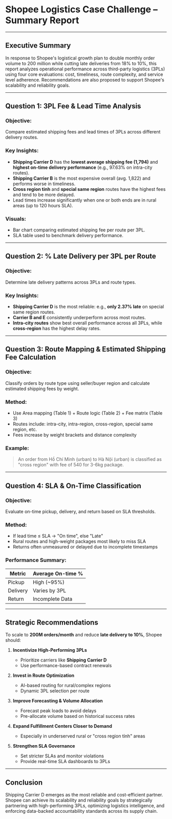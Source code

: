
# Shopee Logistics Case Challenge – Summary Report

---

## Executive Summary
In response to Shopee's logistical growth plan to double monthly order volume to 200 million while cutting late deliveries from 18% to 10%, this report analyzes operational performance across third-party logistics (3PLs) using four core evaluations: cost, timeliness, route complexity, and service level adherence. Recommendations are also proposed to support Shopee's scalability and reliability goals.

---

## Question 1: 3PL Fee & Lead Time Analysis

### Objective:
Compare estimated shipping fees and lead times of 3PLs across different delivery routes.

### Key Insights:
- **Shipping Carrier D** has the **lowest average shipping fee (1,794)** and **highest on-time delivery performance** (e.g., 97.63% on intra-city routes).
- **Shipping Carrier B** is the most expensive overall (avg. 1,822) and performs worse in timeliness.
- **Cross region tỉnh** and **special same region** routes have the highest fees and tend to be more delayed.
- Lead times increase significantly when one or both ends are in rural areas (up to 120 hours SLA).

### Visuals:
- Bar chart comparing estimated shipping fee per route per 3PL.
- SLA table used to benchmark delivery performance.

---

## Question 2: % Late Delivery per 3PL per Route

### Objective:
Determine late delivery patterns across 3PLs and route types.

### Key Insights:
- **Shipping Carrier D** is the most reliable: e.g., **only 2.37% late** on special same region routes.
- **Carrier B and E** consistently underperform across most routes.
- **Intra-city routes** show best overall performance across all 3PLs, while **cross-region** has the highest delay rates.

---

## Question 3: Route Mapping & Estimated Shipping Fee Calculation

### Objective:
Classify orders by route type using seller/buyer region and calculate estimated shipping fees by weight.

### Method:
- Use Area mapping (Table 1) + Route logic (Table 2) + Fee matrix (Table 3)
- Routes include: intra-city, intra-region, cross-region, special same region, etc.
- Fees increase by weight brackets and distance complexity

### Example:
> An order from Hồ Chí Minh (urban) to Hà Nội (urban) is classified as "cross region" with fee of 540 for 3-6kg package.

---

## Question 4: SLA & On-Time Classification

### Objective:
Evaluate on-time pickup, delivery, and return based on SLA thresholds.

### Method:
- If lead time ≤ SLA → "On time", else "Late"
- Rural routes and high-weight packages most likely to miss SLA
- Returns often unmeasured or delayed due to incomplete timestamps

### Performance Summary:
| Metric             | Average On-time % |
|--------------------|------------------|
| Pickup             | High (~95%)      |
| Delivery           | Varies by 3PL    |
| Return             | Incomplete Data  |

---

## Strategic Recommendations
To scale to **200M orders/month** and reduce **late delivery to 10%**, Shopee should:

1. **Incentivize High-Performing 3PLs**
   - Prioritize carriers like **Shipping Carrier D**
   - Use performance-based contract renewals

2. **Invest in Route Optimization**
   - AI-based routing for rural/complex regions
   - Dynamic 3PL selection per route

3. **Improve Forecasting & Volume Allocation**
   - Forecast peak loads to avoid delays
   - Pre-allocate volume based on historical success rates

4. **Expand Fulfillment Centers Closer to Demand**
   - Especially in underserved rural or "cross region tỉnh" areas

5. **Strengthen SLA Governance**
   - Set stricter SLAs and monitor violations
   - Provide real-time SLA dashboards to 3PLs

---

## Conclusion
Shipping Carrier D emerges as the most reliable and cost-efficient partner. Shopee can achieve its scalability and reliability goals by strategically partnering with high-performing 3PLs, optimizing logistics intelligence, and enforcing data-backed accountability standards across its supply chain.
